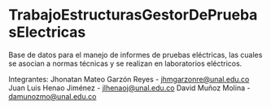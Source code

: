 # TrabajoEstructurasGestorDePruebasElectricas
Base de datos para el manejo de informes de pruebas eléctricas, las cuales se asocian a normas técnicas y se realizan en laboratorios eléctricos.

Integrantes:
Jhonatan Mateo Garzón Reyes - jhmgarzonre@unal.edu.co
Juan Luis Henao Jiménez - jlhenaoj@unal.edu.co
David Muñoz Molina - damunozmo@unal.edu.co
